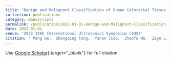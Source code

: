 ```yaml
---
title: "Benign and Malignant Classification of Human Colorectal Tissue by Acoustic-Resolution Photoacoustic Microscopy"
collection: publications
category: manuscripts
permalink: /publication/2022-01-01-Benign-and-Malignant-Classification-of-Human-Colorectal-Tissue-by-Acoustic-Resolution-Photoacoustic-Microscopy
date: 2022-01-01
venue: '2022 IEEE International Ultrasonics Symposium (IUS)'
citation: ' Peng Ge,  Shangqing Tong,  Yanan Jiao,  Zhaofu Ma,  Ziye Li,  Longhai Liu,  Feng Gao,  Xiaohui Du,  Fei Gao, &quot;Benign and Malignant Classification of Human Colorectal Tissue by Acoustic-Resolution Photoacoustic Microscopy.&quot; 2022 IEEE International Ultrasonics Symposium (IUS), 2022.'
---
```

Use [Google Scholar](https://scholar.google.com/scholar?q=Benign+and+Malignant+Classification+of+Human+Colorectal+Tissue+by+Acoustic+Resolution+Photoacoustic+Microscopy){:target="_blank"} for full citation